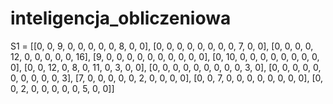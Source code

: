# inteligencja_obliczeniowa

S1 = [[0, 0, 9, 0, 0, 0, 0, 0, 8, 0, 0],
      [0, 0, 0, 0, 0, 0, 0, 0, 7, 0, 0],
      [0, 0, 0, 0, 12, 0, 0, 0, 0, 0, 16],
      [9, 0, 0, 0, 0, 0, 0, 0, 0, 0, 0],
      [0, 10, 0, 0, 0, 0, 0, 0, 0, 0, 0],
      [0, 0, 12, 0, 8, 0, 11, 0, 3, 0, 0],
      [0, 0, 0, 0, 0, 0, 0, 0, 0, 3, 0],
      [0, 0, 0, 0, 0, 0, 0, 0, 0, 0, 3],
      [7, 0, 0, 0, 0, 0, 2, 0, 0, 0, 0],
      [0, 0, 7, 0, 0, 0, 0, 0, 0, 0, 0],
      [0, 0, 2, 0, 0, 0, 0, 0, 5, 0, 0]]